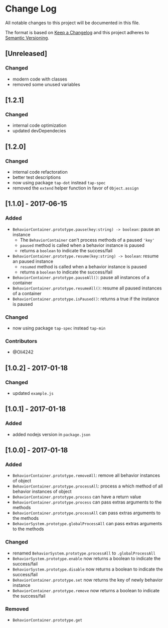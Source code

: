 # Change Log
All notable changes to this project will be documented in this file.

The format is based on [Keep a Changelog](http://keepachangelog.com/)
and this project adheres to [Semantic Versioning](http://semver.org/).

## [Unreleased]
### Changed
- modern code with classes
- removed some unused variables

## [1.2.1]
### Changed
- internal code optimization
- updated devDependecies

## [1.2.0]
### Changed
- internal code refactoration
- better test descriptions
- now using package `tap-dot` instead `tap-spec`
- removed the `extend` helper function in favor of `Object.assign`

## [1.1.0] - 2017-06-15
### Added
- `BehaviorContainer.prototype.pause(key:string) -> boolean`: pause an instance
	- The `BehaviorContainer` can't process methods of a paused `'key'`
	- `paused` method is called when a behavior instance is paused
	- returns a `boolean` to indicate the success/fail
- `BehaviorContainer.prototype.resume(key:string) -> boolean`: resume an paused instance
	- `resumed` method is called when a behavior instance is paused
	- returns a `boolean` to indicate the success/fail
- `BehaviorContainer.prototype.pauseAll()`: pause all instances of a container
- `BehaviorContainer.prototype.resumeAll()`: resume all paused instances of a container
- `BehaviorContainer.prototype.isPaused()`: returns a true if the instance is paused

### Changed
- now using package `tap-spec` instead `tap-min`

### Contributors
- @Oli4242

## [1.0.2] - 2017-01-18

### Changed
- updated `example.js`

## [1.0.1] - 2017-01-18
### Added
- added nodejs version in `package.json`

## [1.0.0] - 2017-01-18
### Added
- `BehaviorContainer.prototype.removeAll`: remove all behavior instances of object
- `BehaviorContainer.prototype.processAll`: process a which method of all behavior instances of object
- `BehaviorContainer.prototype.process` can have a return value
- `BehaviorContainer.prototype.process` can pass extras arguments to the methods
- `BehaviorContainer.prototype.processAll` can pass extras arguments to the methods
- `BehaviorSystem.prototype.globalProcessAll` can pass extras arguments to the methods

### Changed
- renamed `BehaviorSystem.prototype.processAll` to `.globalProcessAll`
- `BehaviorSystem.prototype.enable` now returns a boolean to indicate the success/fail
- `BehaviorSystem.prototype.disable` now returns a boolean to indicate the success/fail
- `BehaviorContainer.prototype.set` now returns the key of newly behavior instance
- `BehaviorContainer.prototype.remove` now returns a boolean to indicate the success/fail

### Removed

- `BehaviorContainer.prototype.get`
